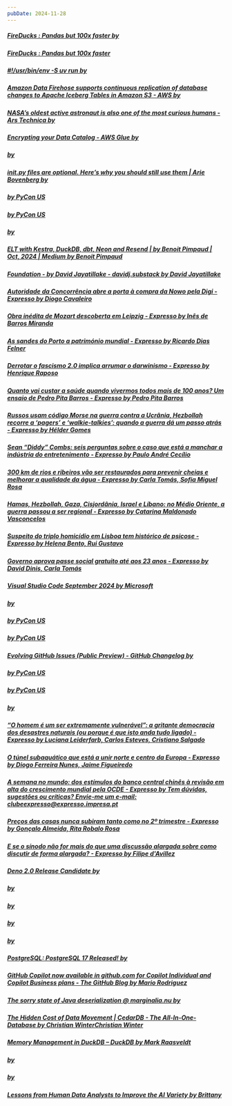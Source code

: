```yaml
---
pubDate: 2024-11-28
---
```


##### [FireDucks : Pandas but 100x faster by ](https://hwisnu.bearblog.dev/fireducks-pandas-but-100x-faster/)
##### [FireDucks : Pandas but 100x faster](https://hwisnu.bearblog.dev/fireducks-pandas-but-100x-faster/)
##### [#!/usr/bin/env -S uv run by ](https://simonwillison.net/2024/Aug/21/usrbinenv-uv-run/)
##### [Amazon Data Firehose supports continuous replication of database changes to Apache Iceberg Tables in Amazon S3 - AWS by ](https://aws.amazon.com/about-aws/whats-new/2024/11/amazon-data-firehose-continuous-replication-database-changes-apache-iceberg-tables-s3/)
##### [NASA’s oldest active astronaut is also one of the most curious humans - Ars Technica by ](https://arstechnica.com/space/2024/10/nasa-astronaut-don-pettit-is-a-giant-nerd-and-were-all-luckier-for-it/)
##### [Encrypting your Data Catalog - AWS Glue by ](https://docs.aws.amazon.com/glue/latest/dg/encrypt-glue-data-catalog.html)
##### [ by ](https://aws.amazon.com/about-aws/whats-new/2024/10/aws-seamless-link-experience-console-mobile-app/)
##### [init.py files are optional. Here’s why you should still use them | Arie Bovenberg by ](https://dev.arie.bovenberg.net/blog/still-use-init-py/)
##### [ by PyCon US](https://youtube.com/watch?si=-bkSUFESYkgrZlwI&v=IsTaJ2J1KNc)
##### [ by PyCon US](https://youtube.com/watch?si=3jIfj7B9CiWZoprK&v=4ANRgTDtuXk)
##### [ by ](https://docs.python.org/3.13/whatsnew/3.13.html?featured_on=pythonbytes)
##### [ELT with Kestra, DuckDB, dbt, Neon and Resend | by Benoit Pimpaud | Oct, 2024 | Medium by Benoit Pimpaud](https://medium.pimpaudben.fr/elt-with-kestra-duckdb-dbt-neon-and-resend-5bfd62160190?gi=5140f880b5e8)
##### [Foundation - by David Jayatillake - davidj.substack by David Jayatillake](https://davidsj.substack.com/p/foundation?ref=blef.fr)
##### [Autoridade da Concorrência abre a porta à compra da Nowo pela Digi - Expresso by Diogo Cavaleiro](https://expresso.pt/economia/2024-10-03-autoridade-da-concorrencia-abre-a-porta-a-compra-da-nowo-pela-digi-c79c32d3)
##### [Obra inédita de Mozart descoberta em Leipzig - Expresso by Inês de Barros Miranda](https://expresso.pt/semanario/ideias/2024-10-03-obra-inedita-de-mozart-descoberta-em-leipzig-4c33c111)
##### [As sandes do Porto a património mundial - Expresso by Ricardo Dias Felner](https://expresso.pt/opiniao/2024-10-03-as-sandes-do-porto-a-patrimonio-mundial-f0c5e299)
##### [Derrotar o fascismo 2.0 implica arrumar o darwinismo - Expresso by Henrique Raposo](https://expresso.pt/opiniao/2024-10-03-derrotar-o-fascismo-2.0-implica-arrumar-o-darwinismo-f89f6b97)
##### [Quanto vai custar a saúde quando vivermos todos mais de 100 anos? Um ensaio de Pedro Pita Barros - Expresso by Pedro Pita Barros](https://expresso.pt/semanario/ideias/2024-10-03-quanto-vai-custar-a-saude-quando-vivermos-todos-mais-de-100-anos--um-ensaio-de-pedro-pita-barros-01d9101e)
##### [Russos usam código Morse na guerra contra a Ucrânia, Hezbollah recorre a ‘pagers’ e ‘walkie-talkies’: quando a guerra dá um passo atrás - Expresso by Hélder Gomes](https://expresso.pt/internacional/2024-10-02-russos-usam-codigo-morse-na-guerra-contra-a-ucrania-hezbollah-recorre-a-pagers-e-walkie-talkies-quando-a-guerra-da-um-passo-atras-a4c65e6f)
##### [Sean “Diddy” Combs: seis perguntas sobre o caso que está a manchar a indústria do entretenimento - Expresso by Paulo André Cecílio](https://expresso.pt/internacional/eua/2024-10-03-sean-diddy-combs-seis-perguntas-sobre-o-caso-que-esta-a-manchar-a-industria-do-entretenimento-5e96cd97)
##### [300 km de rios e ribeiros vão ser restaurados para prevenir cheias e melhorar a qualidade da água - Expresso by Carla Tomás, Sofia Miguel Rosa](https://expresso.pt/sociedade/2024-10-03-300-km-de-rios-e-ribeiros-vao-ser-restaurados-para-prevenir-cheias-e-melhorar-a-qualidade-da-agua-60bccc55)
##### [Hamas, Hezbollah, Gaza, Cisjordânia, Israel e Líbano: no Médio Oriente, a guerra passou a ser regional - Expresso by Catarina Maldonado Vasconcelos](https://expresso.pt/internacional/medio-oriente/guerra-israel-hamas/2024-10-02-hamas-hezbollah-gaza-cisjordania-israel-e-libano-no-medio-oriente-a-guerra-passou-a-ser-regional-f545fbb4)
##### [Suspeito do triplo homicídio em Lisboa tem histórico de psicose - Expresso by Helena Bento, Rui Gustavo](https://expresso.pt/sociedade/2024-10-03-suspeito-do-triplo-homicidio-em-lisboa-tem-historico-de-psicose-0fceeb2a)
##### [Governo aprova passe social gratuito até aos 23 anos - Expresso by David Dinis, Carla Tomás](https://expresso.pt/semanario/primeiro/em-destaque/2024-10-03-governo-aprova-passe-social-gratuito-ate-aos-23-anos-00a3cb96)
##### [Visual Studio Code September 2024 by Microsoft](https://code.visualstudio.com/updates/v1_94)
##### [ by ](https://notebooklm.google)
##### [ by PyCon US](https://youtube.com/watch?si=I3BkxmRBFvIWVNDJ&v=CjG_Ub_gCL4)
##### [ by PyCon US](https://youtube.com/watch?si=TPi_sOkpafh4390K&v=ckX3ZNlJDsU)
##### [Evolving GitHub Issues (Public Preview) - GitHub Changelog by ](https://github.blog/changelog/2024-10-01-evolving-github-issues-public-preview/)
##### [ by PyCon US](https://youtube.com/watch?si=31-Od_TNRB7JK7fi&v=wtFsapyNmNQ)
##### [ by PyCon US](https://youtube.com/watch?si=yDG1-HzFsuuc3K5j&v=cAgrIilgP4A)
##### [ by ](https://mccue.dev/pages/8-16-24-just-use-postgres)
##### [“O homem é um ser extremamente vulnerável”: a gritante democracia dos desastres naturais (ou porque é que isto anda tudo ligado) - Expresso by Luciana Leiderfarb, Carlos Esteves, Cristiano Salgado](https://expresso.pt/revista/fisga/2024-09-26-o-homem-e-um-ser-extremamente-vulneravel-a-gritante-democracia-dos-desastres-naturais--ou-porque-e-que-isto-anda-tudo-ligado--b33281f8)
##### [O túnel subaquático que está a unir norte e centro da Europa - Expresso by Diogo Ferreira Nunes, Jaime Figueiredo](https://expresso.pt/semanario/revista-e/-e/2024-09-26-o-tunel-subaquatico-que-esta-a-unir-norte-e-centro-da-europa-130eea14)
##### [​A semana no mundo: dos estímulos do banco central chinês à revisão em alta do crescimento mundial pela OCDE - Expresso by Tem dúvidas, sugestões ou críticas? Envie-me um e-mail: clubeexpresso@expresso.impresa.pt](https://expresso.pt/semanario/economia/mundo/2024-09-26-a-semana-no-mundo-dos-estimulos-do-banco-central-chines-a-revisao-em-alta-do-crescimento-mundial-pela-ocde-dc174e1e)
##### [Preços das casas nunca subiram tanto como no 2º trimestre - Expresso by Gonçalo Almeida, Rita Robalo Rosa](https://expresso.pt/economia/economia_imobiliario/2024-09-26-precos-das-casas-nunca-subiram-tanto-como-no-2-trimestre-82a45a16)
##### [E se o sínodo não for mais do que uma discussão alargada sobre como discutir de forma alargada? - Expresso by Filipe d'Avillez](https://expresso.pt/politica/2024-09-26-e-se-o-sinodo-nao-for-mais-do-que-uma-discussao-alargada-sobre-como-discutir-de-forma-alargada--ac345c98)
##### [Deno 2.0 Release Candidate by ](https://deno.com/blog/v2.0-release-candidate)
##### [ by ](https://stanbright.com/time-spent-programming/)
##### [ by ](https://ntietz.com/blog/what-i-tell-people-new-to-oncall/)
##### [ by ](https://lilysthings.org/blog/no-data-lasts-forever/)
##### [ by ](https://matklad.github.io/2024/09/23/what-is-io-uring.html)
##### [PostgreSQL: PostgreSQL 17 Released! by ](https://www.postgresql.org/about/news/postgresql-17-released-2936/)
##### [GitHub Copilot now available in github.com for Copilot Individual and Copilot Business plans - The GitHub Blog by Mario Rodriguez](https://github.blog/news-insights/product-news/github-copilot-now-available-in-github-com-for-copilot-individual-and-copilot-business-plans/)
##### [The sorry state of Java deserialization @ marginalia.nu by ](https://www.marginalia.nu/log/a_110_java_io/)
##### [The Hidden Cost of Data Movement | CedarDB - The All-In-One-Database by Christian WinterChristian Winter](https://cedardb.com/blog/reducing_data_movement/)
##### [Memory Management in DuckDB – DuckDB by Mark Raasveldt](https://duckdb.org/2024/07/09/memory-management.html)
##### [ by ](https://ai.meta.com/blog/llama-3-2-connect-2024-vision-edge-mobile-devices/)
##### [ by ](https://www.y.uno/post/how-apache-hudi-transformed-yunos-data-lake)
##### [Lessons from Human Data Analysts to Improve the AI Variety by Brittany](https://datafordoers.substack.com/p/lessons-from-human-data-analysts)